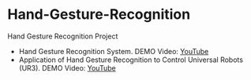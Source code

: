 # Hand-Gesture-Recognition
Hand Gesture Recognition Project

* Hand Gesture Recognition System. DEMO Video: [YouTube](https://youtu.be/sJVkmNhxBvc)
* Application of Hand Gesture Recognition to Control Universal Robots (UR3). DEMO Video: [YouTube](https://youtube.com/shorts/XkRe66ik0ME?feature=share)
